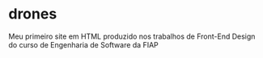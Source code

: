 # drones
Meu primeiro site em HTML produzido nos trabalhos de Front-End Design do curso de Engenharia de Software da FIAP
